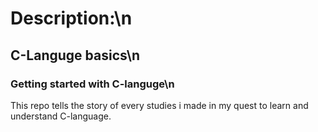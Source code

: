 # Description:\n
## C-Languge basics\n
### Getting started with C-languge\n

This repo tells the story of every studies i made in my quest to learn and understand C-language.
